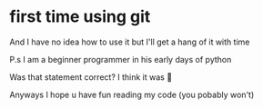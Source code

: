 # first time using git 
And I have no idea how to use it
but I'll get a hang of it with time

P.s I am a beginner programmer in his early days of python

Was that statement correct? I think it was 🤔

Anyways I hope u have fun reading my code (you pobably won't) 
